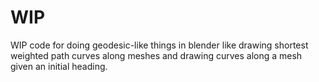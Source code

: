 # WIP

WIP code for doing geodesic-like things in blender like drawing shortest weighted path curves along meshes and drawing curves along a mesh given an initial heading.
